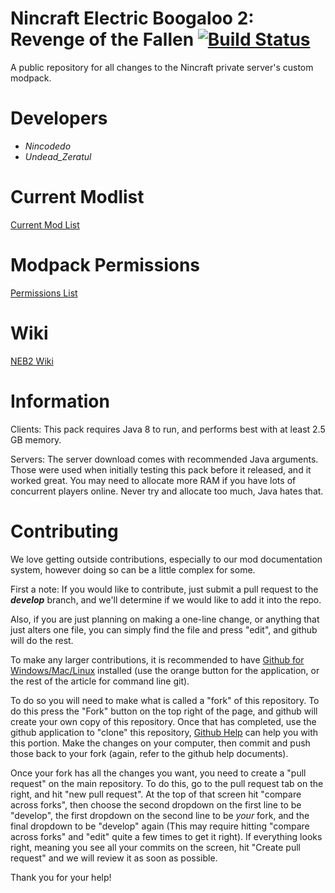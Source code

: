Nincraft Electric Boogaloo 2: Revenge of the Fallen [![Build Status](http://play.nincraft.com:8080/buildStatus/icon?job=NEB2)](http://play.nincraft.com:8080/job/NEB2)
=
A public repository for all changes to the Nincraft private server's custom modpack.

Developers
=
- *Nincodedo*
- *Undead_Zeratul*

Current Modlist
=
[Current Mod List](https://github.com/Nincraft/NincraftElectricBoogaloo2RevengeoftheFallen/blob/master/Versions.md)

Modpack Permissions
=
[Permissions List](https://github.com/Nincraft/NincraftElectricBoogaloo2RevengeoftheFallen/blob/master/Permissions.md)

Wiki
=
[NEB2 Wiki](https://github.com/Nincraft/NincraftElectricBoogaloo2RevengeoftheFallen/wiki)

Information
=
Clients: This pack requires Java 8 to run, and performs best with at least 2.5 GB memory.

Servers: The server download comes with recommended Java arguments. Those were used when initially testing this pack before it released, and it worked great. You may need to allocate more RAM if you have lots of concurrent players online. Never try and allocate too much, Java hates that.

Contributing
=
We love getting outside contributions, especially to our mod documentation system, however doing so can be a little complex for some.

First a note: If you would like to contribute, just submit a pull request to the ___develop___ branch, and we'll determine if we would like to add it into the repo.

Also, if you are just planning on making a one-line change, or anything that just alters one file, you can simply find the file and press "edit", and github will do the rest.

To make any larger contributions, it is recommended to have [Github for Windows/Mac/Linux](https://help.github.com/articles/set-up-git) installed (use the orange button for the application, or the rest of the article for command line git).

To do so you will need to make what is called a "fork" of this repository. To do this press the "Fork" button on the top right of the page, and github will create your own copy of this repository. Once that has completed, use the github application to "clone" this repository, [Github Help](http://help.github.com) can help you with this portion. Make the changes on your computer, then commit and push those back to your fork (again, refer to the github help documents).

Once your fork has all the changes you want, you need to create a "pull request" on the main repository. To do this, go to the pull request tab on the right, and hit "new pull request". At the top of that screen hit "compare across forks", then choose the second dropdown on the first line to be "develop", the first dropdown on the second line to be _your_ fork, and the final dropdown to be "develop" again (This may require hitting "compare across forks" and "edit" quite a few times to get it right). If everything looks right, meaning you see all your commits on the screen, hit "Create pull request" and we will review it as soon as possible. 

Thank you for your help!
